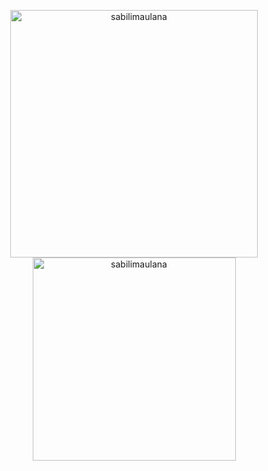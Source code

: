 <!-- ![Sabili Maualana's card name](https://cardivo.vercel.app/api?name=Sabili%20Maulana&description=Hi,%20i%27m%20a%20fullstack%20web%20developer.%20Nice%20to%20meet%20you%20%F0%9F%91%8B&image=https://avatars.githubusercontent.com/u/63346492?v=4&fontColor=%23ffffff&backgroundColor=%232A272A&iconColor=%23fff&instagram=sabilimawlana&linkedin=Sabili%20Maulana%&github=sabilimaulana&twitter=sabilimawlana&pattern=iLikeFood&colorPattern=%23000) -->

<p align=center>
  <div align=center>
    <a href="https://github.com/denvercoder1/github-readme-streak-stats" title="Go to Source">
      <img  width=396 src="https://github-readme-streak-stats.herokuapp.com/?user=sabilimaulana&theme=dracula&currStreakNum=fe8dab&currStreakLabel=fe8dab&hide_border=true" alt="sabilimaulana" />
    </a>
  </div>
  <div align=center>
    <a href="https://github.com/anuraghazra/github-readme-stats">
      <img width=325 align="center" src="https://github-readme-stats.vercel.app/api/top-langs/?username=sabilimaulana&title_color=fe8dab&text_color=ffffff&icon_color=fe8dab&bg_color=20232a&langs_count=8&layout=compact&border_color=fe8dab&hide_border=true" alt="sabilimaulana"/>
    </a>
  </div>
  <br>
</p>


